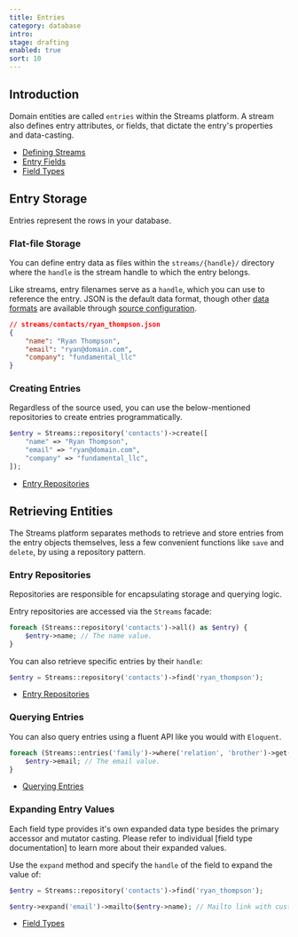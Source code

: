 ```yaml
---
title: Entries
category: database
intro:
stage: drafting
enabled: true
sort: 10
---
```


## Introduction

Domain entities are called `entries` within the Streams platform. A stream also defines entry attributes, or fields, that dictate the entry's properties and data-casting.

- [Defining Streams](streams)
- [Entry Fields](fields)
- [Field Types](fields#field-types)

## Entry Storage

Entries represent the rows in your database. 

### Flat-file Storage

You can define entry data as files within the `streams/{handle}/` directory where the `handle` is the stream handle to which the entry belongs.

Like streams, entry filenames serve as a `handle`, which you can use to reference the entry. JSON is the default data format, though other [data formats](sources#data-format) are available through [source configuration](sources).

```json
// streams/contacts/ryan_thompson.json
{
    "name": "Ryan Thompson",
    "email": "ryan@domain.com",
    "company": "fundamental_llc"
}
```

### Creating Entries

Regardless of the source used, you can use the below-mentioned repositories to create entries programmatically.

```php
$entry = Streams::repository('contacts')->create([
    "name" => "Ryan Thompson",
    "email" => "ryan@domain.com",
    "company" => "fundamental_llc",
]);
```

- [Entry Repositories](repositories)

## Retrieving Entities

The Streams platform separates methods to retrieve and store entries from the entry objects themselves, less a few convenient functions like `save` and `delete`, by using a repository pattern.

### Entry Repositories

Repositories are responsible for encapsulating storage and querying logic.

Entry repositories are accessed via the `Streams` facade:

```php
foreach (Streams::repository('contacts')->all() as $entry) {
    $entry->name; // The name value.
}
```

You can also retrieve specific entries by their `handle`:

```php
$entry = Streams::repository('contacts')->find('ryan_thompson');
```

- [Entry Repositories](repositories)

### Querying Entries

You can also query entries using a fluent API like you would with `Eloquent`.

```php
foreach (Streams::entries('family')->where('relation', 'brother')->get() as $sibling) {
    $entry->email; // The email value.
}
```

- [Querying Entries](querying)

### Expanding Entry Values

Each field type provides it's own expanded data type besides the primary accessor and mutator casting. Please refer to individual [field type documentation] to learn more about their expanded values.

Use the `expand` method and specify the `handle` of the field to expand the value of:

```php
$entry = Streams::repository('contacts')->find('ryan_thompson');

$entry->expand('email')->mailto($entry->name); // Mailto link with custom link text.
```

- [Field Types](fields#field-types)
